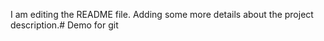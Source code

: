 I am editing the README file. Adding some more details about the project description.# Demo
for git
